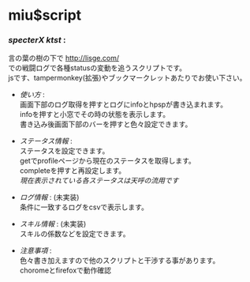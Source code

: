 # miu$script  
### *specterX ktst* :  
言の葉の樹の下で <http://lisge.com/>  
での戦闘ログで各種statusの変動を追うスクリプトです。  
jsです、tampermonkey(拡張)やブックマークレットあたりでお使い下さい。  

* _使い方_ :  
画面下部のログ取得を押すとログにinfoとhpspが書き込まれます。  
infoを押すと小窓でその時の状態を表示します。  
書き込み後画面下部のバーを押すと色々設定できます。  

* _ステータス情報_ :  
ステータスを設定できます。  
getでprofileページから現在のステータスを取得します。  
completeを押すと再設定します。  
_現在表示されている各ステータスは天呼の流用です_  

* _ログ情報_ : (未実装)  
条件に一致するログをcsvで表示します。  

* _スキル情報_ : (未実装)  
スキルの係数などを設定できます。  

* _注意事項_ :  
色々書き加えますので他のスクリプトと干渉する事があります。  
choromeとfirefoxで動作確認  
